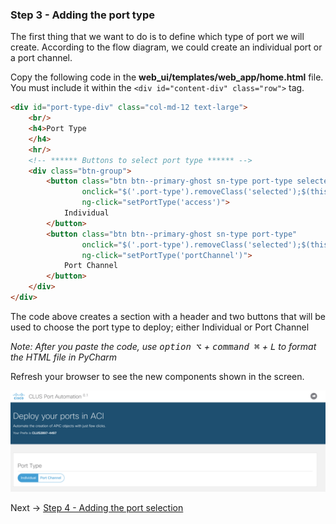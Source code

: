 ### Step 3 - Adding the port type 

The first thing that we want to do is to define which type of port we will create. According to the flow diagram, 
we could create an individual port or a port channel.

Copy the following code in the __**web_ui/templates/web_app/home.html**__ file. You must include it within the 
```<div id="content-div" class="row">``` tag.

```html
<div id="port-type-div" class="col-md-12 text-large">
    <br/>
    <h4>Port Type
    </h4>
    <hr/>
    <!-- ****** Buttons to select port type ****** -->
    <div class="btn-group">
        <button class="btn btn--primary-ghost sn-type port-type selected"
                onclick="$('.port-type').removeClass('selected');$(this).addClass('selected')"
                ng-click="setPortType('access')">
            Individual
        </button>
        <button class="btn btn--primary-ghost sn-type port-type"
                onclick="$('.port-type').removeClass('selected');$(this).addClass('selected')"
                ng-click="setPortType('portChannel')">
            Port Channel
        </button>
    </div>
</div>

```

The code above creates a section with a header and two buttons that will be used to choose the port type to deploy;
either Individual or Port Channel

_Note: After you paste the code, use <kbd>option ⌥</kbd> + <kbd>command ⌘</kbd> + <kbd>L</kbd> to format the HTML file in PyCharm_

Refresh your browser to see the new components shown in the screen.

![step_3](images/step3.png)

Next -> [Step 4 - Adding the port selection]

[Step 4 - Adding the port selection]: step4.md
